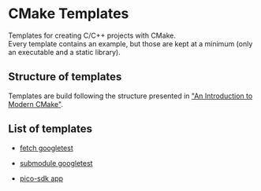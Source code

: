 # CMake Templates

Templates for creating C/C++ projects with CMake.  
Every template contains an example, but those are kept at a minimum (only an executable and a static library).

## Structure of templates

Templates are build following the structure presented in ["An Introduction to Modern CMake"](https://cliutils.gitlab.io/modern-cmake/chapters/basics/structure.html).

## List of templates

- [fetch googletest](https://github.com/bartex00001/CMake-templates/tree/fetch-googletest)

- [submodule googletest](https://github.com/bartex00001/CMake-templates/tree/submodule-googletest)

- [pico-sdk app](https://github.com/bartex00001/CMake-templates/tree/pico_sdk)
  
